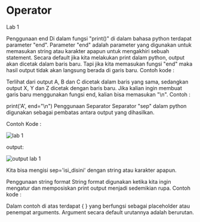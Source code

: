 # Operator
Lab 1

Penggunaan end
Di dalam fungsi "print()" di dalam bahasa python terdapat parameter "end". Parameter "end" adalah parameter yang digunakan untuk memasukan string atau karakter apapun untuk mengakhiri sebuah statement. Secara default jika kita melakukan print dalam python, output akan dicetak dalam baris baru. Tapi jika kita memasukan fungsi "end" maka hasil output tidak akan langsung berada di garis baru. Contoh kode :

Terlihat dari output A, B dan C dicetak dalam baris yang sama, sedangkan output X, Y dan Z dicetak dengan baris baru. Jika kalian ingin membuat garis baru menggunakan fungsi end, kalian bisa memasukan "\n".
Contoh :

print('A', end="\n") 
Penggunaan Separator
Separator "sep" dalam python digunakan sebagai pembatas antara output yang dihasilkan.

Contoh Kode :

![lab 1](https://user-images.githubusercontent.com/56498195/68079013-87a43f00-fe14-11e9-9f46-ae015db79d90.PNG)

output:

![output lab 1](https://user-images.githubusercontent.com/56498195/68079024-d9e56000-fe14-11e9-81e6-103b8817e8b9.PNG)


Kita bisa mengisi sep='isi_disini' dengan string atau karakter apapun.

Penggunaan string format
String format digunakan ketika kita ingin mengatur dan memposiskan print output menjadi sedemikian rupa.
Contoh kode :

Dalam contoh di atas terdapat { } yang berfungsi sebagai placeholder atau penempat arguments. Argument secara default urutannya adalah berurutan.




